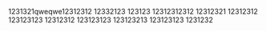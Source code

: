
1231321qweqwe12312312
12332123
123123
12312312312
12312321
12312312
123123123
12312312
123123123
123123213
123123123
1231232
